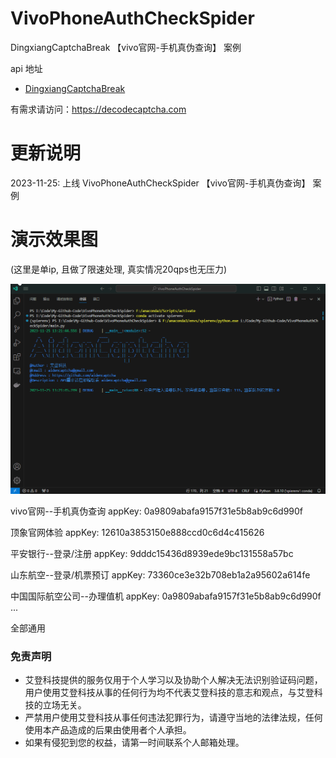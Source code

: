 # VivoPhoneAuthCheckSpider

DingxiangCaptchaBreak 【vivo官网-手机真伪查询】 案例

api 地址

* [DingxiangCaptchaBreak](https://github.com/aidencaptcha/DingxiangCaptchaBreak)


有需求请访问：https://decodecaptcha.com


# 更新说明
2023-11-25: 上线 VivoPhoneAuthCheckSpider 【vivo官网-手机真伪查询】 案例

# 演示效果图
(这里是单ip, 且做了限速处理, 真实情况20qps也无压力)

![image](https://github.com/aidencaptcha/VivoPhoneAuthCheckSpider/blob/main/examples/screenshots.gif)



vivo官网--手机真伪查询 appKey: 0a9809abafa9157f31e5b8ab9c6d990f

顶象官网体验 appKey: 12610a3853150e888ccd0c6d4c415626

平安银行--登录/注册 appKey: 9dddc15436d8939ede9bc131558a57bc

山东航空--登录/机票预订 appKey: 73360ce3e32b708eb1a2a95602a614fe

中国国际航空公司--办理值机 appKey: 0a9809abafa9157f31e5b8ab9c6d990f
...

全部通用



### 免责声明
* 艾登科技提供的服务仅用于个人学习以及协助个人解决无法识别验证码问题，用户使用艾登科技从事的任何行为均不代表艾登科技的意志和观点，与艾登科技的立场无关。
* 严禁用户使用艾登科技从事任何违法犯罪行为，请遵守当地的法律法规，任何使用本产品造成的后果由使用者个人承担。
* 如果有侵犯到您的权益，请第一时间联系个人邮箱处理。
